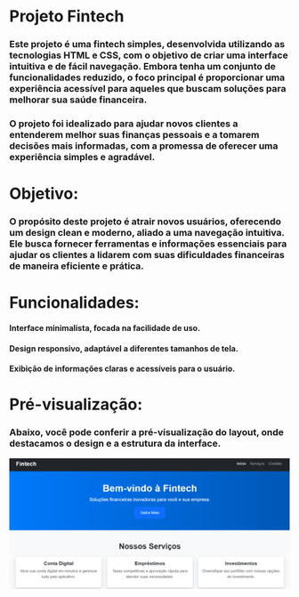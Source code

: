 # **Projeto Fintech**

### Este projeto é uma fintech simples, desenvolvida utilizando as tecnologias HTML e CSS, com o objetivo de criar uma interface intuitiva e de fácil navegação. Embora tenha um conjunto de funcionalidades reduzido, o foco principal é proporcionar uma experiência acessível para aqueles que buscam soluções para melhorar sua saúde financeira.

### O projeto foi idealizado para ajudar novos clientes a entenderem melhor suas finanças pessoais e a tomarem decisões mais informadas, com a promessa de oferecer uma experiência simples e agradável.


# **Objetivo:**

### O propósito deste projeto é atrair novos usuários, oferecendo um design clean e moderno, aliado a uma navegação intuitiva. Ele busca fornecer ferramentas e informações essenciais para ajudar os clientes a lidarem com suas dificuldades financeiras de maneira eficiente e prática.


# **Funcionalidades:**

#### Interface minimalista, focada na facilidade de uso.

#### Design responsivo, adaptável a diferentes tamanhos de tela.

#### Exibição de informações claras e acessíveis para o usuário.


# **Pré-visualização:**

### Abaixo, você pode conferir a pré-visualização do layout, onde destacamos o design e a estrutura da interface.


![Projeto Fintech](image.png)
